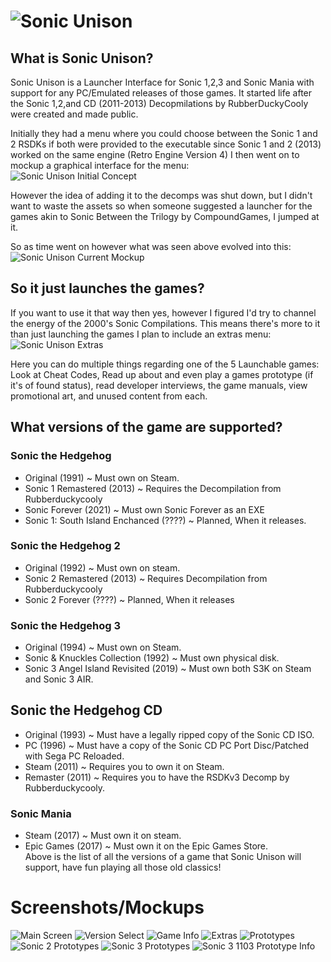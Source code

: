 # ![Sonic Unison](https://doc-0s-a4-docs.googleusercontent.com/docs/securesc/f7cmm0l7296bj0m3u1mtfeiebf9f04ar/blvtq8f1l6d3hdnibo8kopub5164nn60/1632101625000/01151307721178675018/01151307721178675018/1Vt3rdXz6t-2fkcTcB0QAoH90e1_BS-6A.png)
## What is Sonic Unison?
Sonic Unison is a Launcher Interface for Sonic 1,2,3 and Sonic Mania with support for any PC/Emulated releases of those games. It started life after the  Sonic 1,2,and CD (2011-2013) Decopmilations by RubberDuckyCooly were created and made public. 

Initially they had a menu where you could choose between the Sonic 1 and 2 RSDKs if both were provided to the executable since Sonic 1 and 2 (2013) worked on the same engine (Retro Engine Version 4) I then went on to mockup a graphical interface for the menu:
<br>![Sonic Unison Initial Concept](https://cdn.discordapp.com/attachments/368250005292711957/803084738016313364/Game_Select_Menu.png)</br>

However the idea of adding it to the decomps was shut down, but I didn't want to waste the assets so when someone suggested a launcher for the games akin to Sonic Between the Trilogy by CompoundGames, I jumped at it.

So as time went on however what was seen above evolved into this:
<br>![Sonic Unison Current Mockup](https://cdn.discordapp.com/attachments/872338564241850398/872369792856772668/Game_Select.png)</br>

## So it just launches the games?
If you want to use it that way then yes, however I figured I'd try to channel the energy of the 2000's Sonic Compilations. This means there's more to it than just launching the games I plan to include an extras menu:
<br>![Sonic Unison Extras](https://cdn.discordapp.com/attachments/872338564241850398/872578561922449438/Extras.png)</br>

Here you can do multiple things regarding one of the 5 Launchable games: Look at Cheat Codes, Read up about and even play a games prototype (if it's of found status), read developer interviews, the game manuals, view promotional art, and unused content from each.

## What versions of the game are supported?

### Sonic the Hedgehog
- Original (1991) ~ Must own on Steam.
- Sonic 1 Remastered (2013) ~ Requires the Decompilation from Rubberduckycooly
- Sonic Forever (2021) ~ Must own Sonic Forever as an EXE
- Sonic 1: South Island Enchanced (????) ~ Planned, When it releases.

### Sonic the Hedgehog 2
- Original (1992) ~ Must own on steam.
- Sonic 2 Remastered (2013) ~ Requires Decompilation from Rubberduckycooly
- Sonic 2 Forever (????) ~ Planned, When it releases

### Sonic the Hedgehog 3
- Original (1994) ~ Must own on Steam.<br>
- Sonic & Knuckles Collection (1992) ~ Must own physical disk.<br>
- Sonic 3 Angel Island Revisited (2019) ~ Must own both S3K on Steam and Sonic 3 AIR.<br>

## Sonic the Hedgehog CD
- Original (1993) ~ Must have a legally ripped copy of the Sonic CD ISO.<br>
- PC (1996) ~ Must have a copy of the Sonic CD PC Port Disc/Patched with Sega PC Reloaded.<br>
- Steam (2011) ~ Requires you to own it on Steam.<br>
- Remaster (2011) ~ Requires you to have the RSDKv3 Decomp by Rubberduckycooly.<br>

### Sonic Mania
- Steam (2017) ~ Must own it on steam.<br>
- Epic Games (2017) ~ Must own it on the Epic Games Store.<br>
Above is the list of all the versions of a game that Sonic Unison will support, have fun playing all those old classics!

# Screenshots/Mockups
![Main Screen](https://cdn.discordapp.com/attachments/872338564241850398/872369792856772668/Game_Select.png)
![Version Select](https://cdn.discordapp.com/attachments/872338564241850398/872369880740024320/Version_Select.png)
![Game Info](https://cdn.discordapp.com/attachments/872338564241850398/872369487909883975/Info.png)
![Extras](https://cdn.discordapp.com/attachments/872338564241850398/872578561922449438/Extras.png)
![Prototypes](https://cdn.discordapp.com/attachments/872338564241850398/872369801283112980/Proto_Games_selection_screens.png)
![Sonic 2 Prototypes](https://cdn.discordapp.com/attachments/872338564241850398/872369813798940672/Sonic_2_Prototypes.png)
![Sonic 3 Prototypes](https://cdn.discordapp.com/attachments/872338564241850398/872369824989323304/Sonic_3_Prototypes.png)
![Sonic 3 1103 Prototype Info](https://cdn.discordapp.com/attachments/872338564241850398/872367228962631710/Sonic_3_1103_Info_Screens.png)
